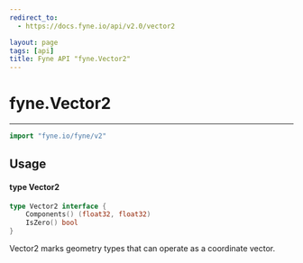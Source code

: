 ```yaml
---
redirect_to:
  - https://docs.fyne.io/api/v2.0/vector2

layout: page
tags: [api]
title: Fyne API "fyne.Vector2"
---
```



# fyne.Vector2
---
```go
import "fyne.io/fyne/v2"
```

## Usage

#### type Vector2

```go
type Vector2 interface {
	Components() (float32, float32)
	IsZero() bool
}
```

Vector2 marks geometry types that can operate as a coordinate vector.
